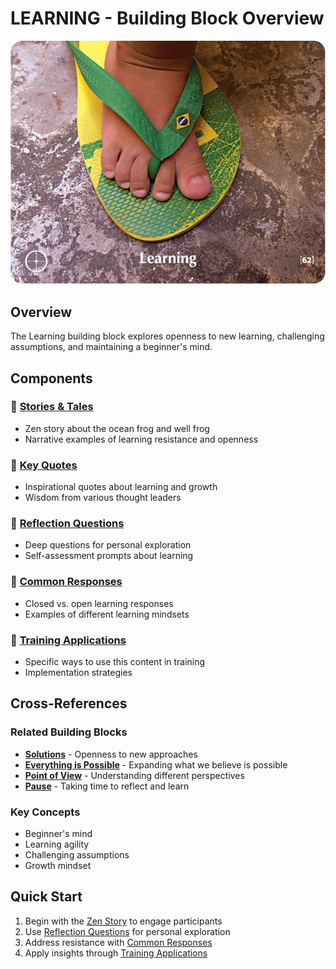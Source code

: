 # LEARNING - Building Block Overview

![Learning Card](../TCG-CARDS-H/Learning.png)

## Overview
The Learning building block explores openness to new learning, challenging assumptions, and maintaining a beginner's mind.

## Components

### 📖 [Stories & Tales](stories-tales.md)
- Zen story about the ocean frog and well frog
- Narrative examples of learning resistance and openness

### 💬 [Key Quotes](key-quotes.md)
- Inspirational quotes about learning and growth
- Wisdom from various thought leaders

### 🤔 [Reflection Questions](reflection-questions.md)
- Deep questions for personal exploration
- Self-assessment prompts about learning

### 💭 [Common Responses](common-responses.md)
- Closed vs. open learning responses
- Examples of different learning mindsets

### 🎯 [Training Applications](training-applications.md)
- Specific ways to use this content in training
- Implementation strategies

## Cross-References

### Related Building Blocks
- **[Solutions](../solutions/README.md)** - Openness to new approaches
- **[Everything is Possible](../everything-is-possible/README.md)** - Expanding what we believe is possible
- **[Point of View](../point-of-view/README.md)** - Understanding different perspectives
- **[Pause](../pause/README.md)** - Taking time to reflect and learn

### Key Concepts
- Beginner's mind
- Learning agility
- Challenging assumptions
- Growth mindset

## Quick Start
1. Begin with the [Zen Story](stories-tales.md) to engage participants
2. Use [Reflection Questions](reflection-questions.md) for personal exploration
3. Address resistance with [Common Responses](common-responses.md)
4. Apply insights through [Training Applications](training-applications.md)
